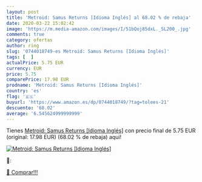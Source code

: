 ```yaml
---
layout: post
title: 'Metroid: Samus Returns [Idioma Inglés] al 68.02 % de rebaja'
date: 2020-03-22 15:02:42
image: 'https://m.media-amazon.com/images/I/51bQoj85dxL._SL200_.jpg'
comments: true
category: ofertas
author: ring
slug: '0744018749-es Metroid: Samus Returns [Idioma Inglés]'
tags: [  ]
actualPrice: 5.75 EUR
currency: EUR
price: 5.75
comparePrice: 17.98 EUR
prodname: 'Metroid: Samus Returns [Idioma Inglés]'
country: 'es'
flag: '🇪🇸'
buyurl: 'https://www.amazon.es/dp/0744018749/?tag=tolees-21'
descuento: '68.02'
average: '6.545624999999999'
---
```


Tienes [Metroid: Samus Returns [Idioma Inglés]](https://www.amazon.es/dp/0744018749/?tag=tolees-21) con precio final de  5.75 EUR (original: 17.98 EUR) (68.02 %  de rebaja) aqui!

[![Metroid: Samus Returns [Idioma Inglés]](https://m.media-amazon.com/images/I/51bQoj85dxL._SL200_.jpg)](https://www.amazon.es/dp/0744018749/?tag=tolees-21)

🔎:


[🛒 Comprar!!!](https://www.amazon.es/dp/0744018749/?tag=tolees-21)
